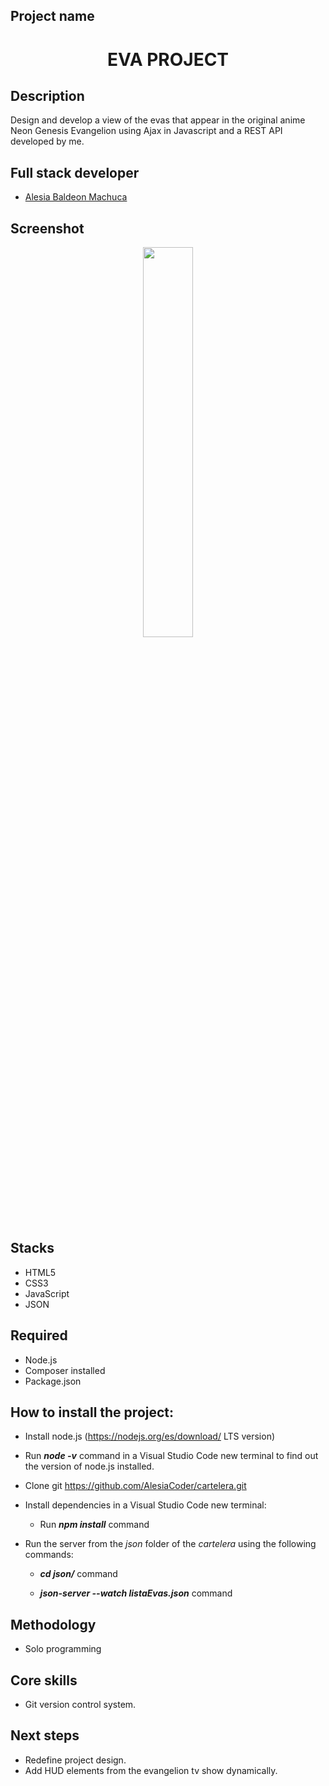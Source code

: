 ## Project name

<p>
    <h1 align="center">EVA PROJECT</h1>
</p>

## Description 

Design and develop a view of the evas that appear in the original anime Neon Genesis Evangelion using Ajax in Javascript and a REST API developed by me.

## Full stack developer
- [Alesia Baldeon Machuca](https://github.com/AlesiaCoder)

## Screenshot 

<p align="center">
    <img src="" width="40%">
</p>

## Stacks 
* HTML5 
* CSS3 
* JavaScript
* JSON

## Required 
* Node.js
* Composer installed
* Package.json

## How to install the project: 
* Install node.js (https://nodejs.org/es/download/ LTS version)
* Run ***node -v*** command in a Visual Studio Code new terminal to find out the version of node.js installed. 
* Clone git https://github.com/AlesiaCoder/cartelera.git
* Install dependencies in a Visual Studio Code new terminal: 
    
    - Run ***npm install*** command 
* Run the server from the *json* folder of the *cartelera* using the following commands:

    - **_cd json/_** command
    
    - **_json-server --watch listaEvas.json_** command

## Methodology 
* Solo programming

## Core skills
* Git version control system.

## Next steps 
* Redefine project design.
* Add HUD elements from the evangelion tv show dynamically.
